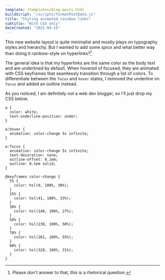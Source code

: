 ```yaml
---
template: /templates/blog-posts.html
buildScript: "/scripts/formatPostDate.js"
title: "Styling animated rainbow links"
subtitle: "With CSS only"
dateCreated: "2022-04-15"
---
```


This new website layout is quite minimalist and mostly plays on typography styles and hierarchy. But I wanted to add some _spice_ and what better way than doing it rainbow-style on hyperlinks?[^1]

The general idea is that my hyperlinks are the same color as the body text and are underlined by default. When hovered of focused, they are animated with CSS keyframes that seamlessly transition through a list of colors. To differentiate between the `focus` and `hover` states, I removed the underline on `focus` and added an outline instead.

As you noticed, I am definitely not a web dev blogger, so I'll just drop my CSS below.

```
a {
  color: white;
  text-underline-position: under;
}

a:hover {
  animation: color-change 5s infinite;
}

a:focus {
  animation: color-change 5s infinite;
  text-decoration: none;
  outline-offset: 0.1em;
  outline: 0.1em solid;
}

@keyframes color-change {
  5% {
    color: hsl(0, 100%, 30%);
  }
  15% {
    color: hsl(41, 100%, 33%);
  }
  30% {
    color: hsl(140, 100%, 27%);
  }
  50% {
    color: hsl(230, 100%, 50%);
  }
  70% {
    color: hsl(261, 100%, 55%);
  }
  90% {
    color: hsl(320, 100%, 31%);
  }
}
```

[^1]: Please don't answer to that, this is a rhetorical question.
